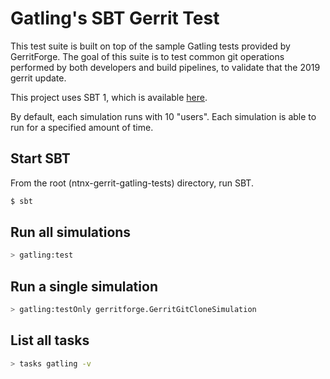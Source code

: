 Gatling's SBT Gerrit Test
=========================

This test suite is built on top of the sample Gatling tests provided by GerritForge.
The goal of this suite is to test common git operations performed by both developers and build pipelines, to validate that the 2019 gerrit update.

This project uses SBT 1, which is available [here](https://www.scala-sbt.org/download.html).

By default, each simulation runs with 10 "users". Each simulation is able to run for a specified amount of time.

Start SBT
---------
From the root (ntnx-gerrit-gatling-tests) directory, run SBT.
```bash
$ sbt
```

Run all simulations
-------------------

```bash
> gatling:test
```

Run a single simulation
-----------------------

```bash
> gatling:testOnly gerritforge.GerritGitCloneSimulation
```

List all tasks
--------------------

```bash
> tasks gatling -v
```
